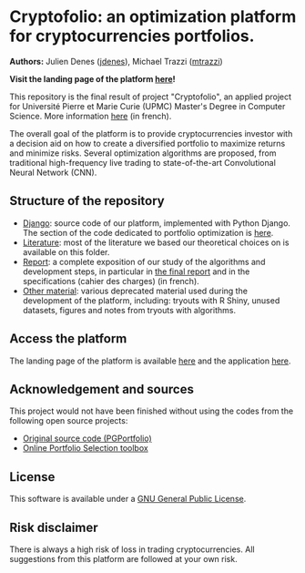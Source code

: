 # Cryptofolio: an optimization platform for cryptocurrencies portfolios.

**Authors:** Julien Denes ([jdenes](https://github.com/jdenes)), Michael Trazzi ([mtrazzi](https://github.com/mtrazzi))

**Visit the landing page of the platform [here](https://michaeltrazzi.wixsite.com/cryptoptimisation)!**

This repository is the final result of project "Cryptofolio", an applied project for Université Pierre et Marie Curie (UPMC) Master's Degree in Computer Science. More information [here](http://androide.lip6.fr/?q=node/384) (in french).

The overall goal of the platform is to provide cryptocurrencies investor with a decision aid on how to create a diversified portfolio to maximize returns and minimize risks.
Several optimization algorithms are proposed, from traditional high-frequency live trading to state-of-the-art Convolutional Neural Network (CNN).

## Structure of the repository
* [Django](Django): source code of our platform, implemented with Python Django. The section of the code dedicated to portfolio optimization is [here](Django/projet/PGPortfolio).
* [Literature](Literature): most of the literature we based our theoretical choices on is available on this folder.
* [Report](Rapport): a complete exposition of our study of the algorithms and development steps, in particular in [the final report](Rapport/Rapport.pdf) and in the specifications (cahier des charges) (in french).
* [Other material](Material): various deprecated material used during the development of the platform, including: tryouts with R Shiny, unused datasets, figures and notes from tryouts with algorithms.

## Access the platform
The landing page of the platform is available [here](https://michaeltrazzi.wixsite.com/cryptoptimisation) and the application [here](https://cryptoptimize.herokuapp.com/).

## Acknowledgement and sources
This project would not have been finished without using the codes from the following open source projects:
* [Original source code (PGPortfolio)](https://github.com/ZhengyaoJiang/PGPortfolio)
* [Online Portfolio Selection toolbox](https://github.com/OLPS/OLPS)

## License
This software is available under a [GNU General Public License](LICENSE).

## Risk disclaimer
There is always a high risk of loss in trading cryptocurrencies. All suggestions from this platform are followed at your own risk.